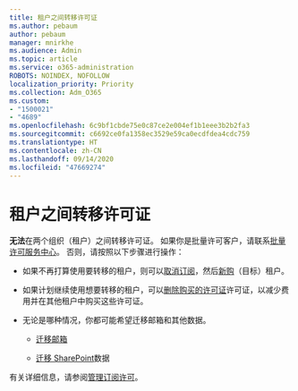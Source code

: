 ```yaml
---
title: 租户之间转移许可证
ms.author: pebaum
author: pebaum
manager: mnirkhe
ms.audience: Admin
ms.topic: article
ms.service: o365-administration
ROBOTS: NOINDEX, NOFOLLOW
localization_priority: Priority
ms.collection: Adm_O365
ms.custom:
- "1500021"
- "4689"
ms.openlocfilehash: 6c9bf1cbde75e0c87ce2e004ef1b1eee3b2b2fa3
ms.sourcegitcommit: c6692ce0fa1358ec3529e59ca0ecdfdea4cdc759
ms.translationtype: HT
ms.contentlocale: zh-CN
ms.lasthandoff: 09/14/2020
ms.locfileid: "47669274"
---
```

# <a name="transfer-licenses-between-tenants"></a>租户之间转移许可证

**无法**在两个组织（租户）之间转移许可证。 如果你是批量许可客户，请联系[批量许可服务中心](https://support.microsoft.com/help/4471406/how-to-contact-the-microsoft-volume-licensing-service-center)。 否则，请按照以下步骤进行操作： 

- 如果不再打算使用要转移的租户，则可以[取消订阅](https://admin.microsoft.com/Adminportal/Home?source=applauncher#/subscriptions)，然后[新购](https://products.office.com/compare-all-microsoft-office-products-b?rtc=1&activetab=tab:primaryr2)（目标）租户。

- 如果计划继续使用想要转移的租户，可以[删除购买的许可证](https://docs.microsoft.com/microsoft-365/commerce/licenses/buy-licenses?view=o365-worldwide)许可证，以减少费用并在其他租户中购买这些许可证。

- 无论是哪种情况，你都可能希望迁移邮箱和其他数据。

    - [迁移邮箱](https://docs.microsoft.com/Exchange/mailbox-migration/migrate-mailboxes-across-tenants)

    - [迁移 SharePoint](https://aka.ms/modernSpoAdminCenter/CloudContentMigrations)数据

有关详细信息，请参阅[管理订阅许可](https://docs.microsoft.com/microsoft-365/commerce/licenses/buy-licenses?view=o365-worldwide)。
